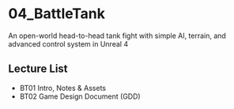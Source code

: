 # 04_BattleTank
An open-world head-to-head tank fight with simple AI, terrain, and advanced control system in Unreal 4

## Lecture List
* BT01 Intro, Notes & Assets
* BT02 Game Design Document (GDD)

